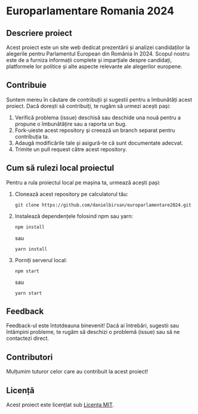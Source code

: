 # Europarlamentare Romania 2024


## Descriere proiect

Acest proiect este un site web dedicat prezentării și analizei candidaților la alegerile pentru Parlamentul European din România în 2024. Scopul nostru este de a furniza informații complete și imparțiale despre candidați, platformele lor politice și alte aspecte relevante ale alegerilor europene.

## Contribuie

Suntem mereu în căutare de contribuții și sugestii pentru a îmbunătăți acest proiect. Dacă dorești să contribuiți, te rugăm să urmezi acești pași:

1. Verifică problema (issue) deschisă sau deschide una nouă pentru a propune o îmbunătățire sau a raporta un bug.
2. Fork-uieste acest repository și creează un branch separat pentru contribuția ta.
3. Adaugă modificările tale și asigură-te că sunt documentate adecvat.
4. Trimite un pull request către acest repository.

## Cum să rulezi local proiectul

Pentru a rula proiectul local pe mașina ta, urmează acești pași:

1. Clonează acest repository pe calculatorul tău:

   ```
   git clone https://github.com/danielbirsan/europarlamentare2024.git
   ```

2. Instalează dependențele folosind npm sau yarn:

   ```
   npm install
   ```

   sau

   ```
   yarn install
   ```

3. Porniți serverul local:

   ```
   npm start
   ```

   sau

   ```
   yarn start
   ```

## Feedback

Feedback-ul este întotdeauna binevenit! Dacă ai întrebări, sugestii sau întâmpini probleme, te rugăm să deschizi o problemă (issue) sau să ne contactezi direct.

## Contributori

Mulțumim tuturor celor care au contribuit la acest proiect!

## Licență

Acest proiect este licențiat sub [Licența MIT]().
